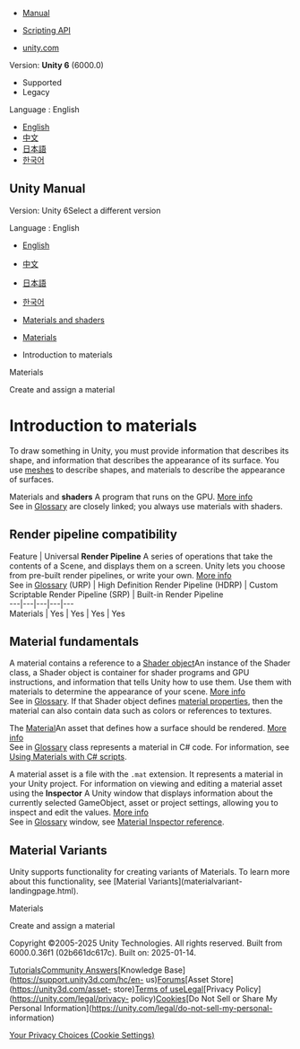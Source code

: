 [](https://docs.unity3d.com)

  * [Manual](../Manual/index.html)
  * [Scripting API](../ScriptReference/index.html)

  * [unity.com](https://unity.com/)

Version: **Unity 6** (6000.0)

  * Supported
  * Legacy

Language : English

  * [English](/Manual/materials-introduction.html)
  * [中文](/cn/current/Manual/materials-introduction.html)
  * [日本語](/ja/current/Manual/materials-introduction.html)
  * [한국어](/kr/current/Manual/materials-introduction.html)

[](https://docs.unity3d.com)

## Unity Manual

Version: Unity 6Select a different version

Language : English

  * [English](/Manual/materials-introduction.html)
  * [中文](/cn/current/Manual/materials-introduction.html)
  * [日本語](/ja/current/Manual/materials-introduction.html)
  * [한국어](/kr/current/Manual/materials-introduction.html)

  * [Materials and shaders](materials-and-shaders.html)
  * [Materials](Materials.html)
  * Introduction to materials

[](Materials.html)

Materials

[](create-material.html)

Create and assign a material

# Introduction to materials

To draw something in Unity, you must provide information that describes its
shape, and information that describes the appearance of its surface. You use
[meshes](class-Mesh.html) to describe shapes, and materials to describe the
appearance of surfaces.

Materials and **shaders** A program that runs on the GPU. [More
info](Shaders.html)  
See in [Glossary](Glossary.html#Shader) are closely linked; you always use
materials with shaders.

## Render pipeline compatibility

Feature | Universal **Render Pipeline** A series of operations that take the contents of a Scene, and displays them on a screen. Unity lets you choose from pre-built render pipelines, or write your own. [More info](render-pipelines.html)  
See in [Glossary](Glossary.html#Renderpipeline) (URP) | High Definition Render Pipeline (HDRP) | Custom Scriptable Render Pipeline (SRP) | Built-in Render Pipeline  
---|---|---|---|---  
Materials | Yes | Yes | Yes | Yes  
  
## Material fundamentals

A material contains a reference to a [Shader object](shader-objects.html)An
instance of the Shader class, a Shader object is container for shader programs
and GPU instructions, and information that tells Unity how to use them. Use
them with materials to determine the appearance of your scene. [More
info](shader-objects.html)  
See in [Glossary](Glossary.html#Shaderobject). If that Shader object defines
[material properties](SL-Properties.html), then the material can also contain
data such as colors or references to textures.

The [Material](../ScriptReference/Material.html)An asset that defines how a
surface should be rendered. [More info](class-Material.html)  
See in [Glossary](Glossary.html#Material) class represents a material in C#
code. For information, see [Using Materials with C#
scripts](MaterialsAccessingViaScript.html).

A material asset is a file with the `.mat` extension. It represents a material
in your Unity project. For information on viewing and editing a material asset
using the **Inspector** A Unity window that displays information about the
currently selected GameObject, asset or project settings, allowing you to
inspect and edit the values. [More info](UsingTheInspector.html)  
See in [Glossary](Glossary.html#Inspector) window, see [Material Inspector
reference](class-Material.html).

## Material Variants

Unity supports functionality for creating variants of Materials. To learn more
about this functionality, see [Material Variants](materialvariant-
landingpage.html).

[](Materials.html)

Materials

[](create-material.html)

Create and assign a material

Copyright ©2005-2025 Unity Technologies. All rights reserved. Built from
6000.0.36f1 (02b661dc617c). Built on: 2025-01-14.

[Tutorials](https://learn.unity.com/)[Community
Answers](https://answers.unity3d.com)[Knowledge
Base](https://support.unity3d.com/hc/en-
us)[Forums](https://forum.unity3d.com)[Asset Store](https://unity3d.com/asset-
store)[Terms of
use](https://docs.unity3d.com/Manual/TermsOfUse.html)[Legal](https://unity.com/legal)[Privacy
Policy](https://unity.com/legal/privacy-
policy)[Cookies](https://unity.com/legal/cookie-policy)[Do Not Sell or Share
My Personal Information](https://unity.com/legal/do-not-sell-my-personal-
information)

[Your Privacy Choices (Cookie Settings)](javascript:void\(0\);)

